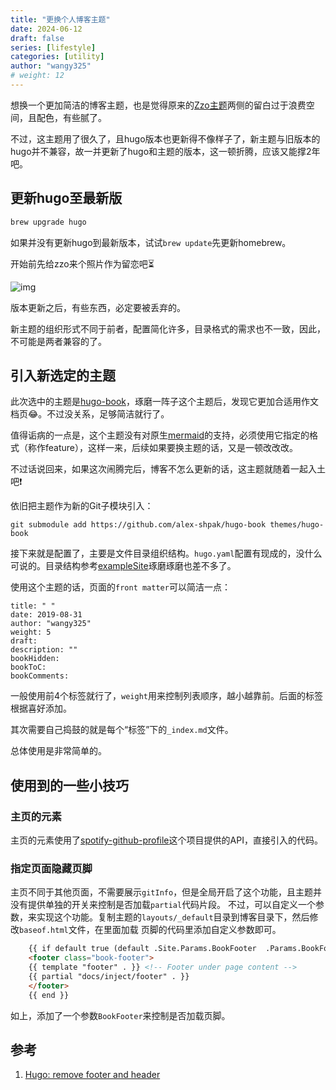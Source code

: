 ```yaml
---
title: "更换个人博客主题"
date: 2024-06-12
draft: false
series: [lifestyle]
categories: [utility]
author: "wangy325"
# weight: 12
---
```


想换一个更加简洁的博客主题，也是觉得原来的[Zzo主题](https://github.com/zzossig/hugo-theme-zzo.git)两侧的留白过于浪费空间，且配色，有些腻了。

不过，这主题用了很久了，且hugo版本也更新得不像样子了，新主题与旧版本的hugo并不兼容，故一并更新了hugo和主题的版本，这一顿折腾，应该又能撑2年吧。

<!--more-->

## 更新hugo至最新版

``` bash
brew upgrade hugo
```

如果并没有更新hugo到最新版本，试试`brew update`先更新homebrew。

开始前先给zzo来个照片作为留恋吧⏳

![img](/img/old/SCR-20240614-wfi0.jpg)

版本更新之后，有些东西，必定要被丢弃的。

新主题的组织形式不同于前者，配置简化许多，目录格式的需求也不一致，因此，不可能是两者兼容的了。

## 引入新选定的主题

此次选中的主题是[hugo-book](https://github.com/alex-shpak/hugo-book?tab=readme-ov-file)，琢磨一阵子这个主题后，发现它更加合适用作文档页😂。不过没关系，足够简洁就行了。

值得诟病的一点是，这个主题没有对原生[mermaid](https://mermaid.js.org/syntax/classDiagram.html)的支持，必须使用它指定的格式（称作feature），这样一来，后续如果要换主题的话，又是一顿改改改。

不过话说回来，如果这次闹腾完后，博客不怎么更新的话，这主题就随着一起入土吧❗️

依旧把主题作为新的Git子模块引入：

```
git submodule add https://github.com/alex-shpak/hugo-book themes/hugo-book
```

接下来就是配置了，主要是文件目录组织结构。`hugo.yaml`配置有现成的，没什么可说的。目录结构参考[exampleSite](https://hugo-book-demo.netlify.app/posts/)琢磨琢磨也差不多了。

使用这个主题的话，页面的`front matter`可以简洁一点：

```
title: " "
date: 2019-08-31
author: "wangy325"
weight: 5
draft:
description: ""
bookHidden: 
bookToC:
bookComments:
```

一般使用前4个标签就行了，`weight`用来控制列表顺序，越小越靠前。后面的标签根据喜好添加。

其次需要自己捣鼓的就是每个“标签”下的`_index.md`文件。

总体使用是非常简单的。

## 使用到的一些小技巧

### 主页的元素

主页的元素使用了[spotify-github-profile](https://github.com/kittinan/spotify-github-profile)这个项目提供的API，直接引入的代码。

### 指定页面隐藏页脚

主页不同于其他页面，不需要展示`gitInfo`，但是全局开启了这个功能，且主题并没有提供单独的开关来控制是否加载`partial`代码片段。
不过，可以自定义一个参数，来实现这个功能。复制主题的`layouts/_default`目录到博客目录下，然后修改`baseof.html`文件，在里面加载
页脚的代码里添加自定义参数即可。

```html
    {{ if default true (default .Site.Params.BookFooter  .Params.BookFooter)}}
    <footer class="book-footer">
    {{ template "footer" . }} <!-- Footer under page content -->
    {{ partial "docs/inject/footer" . }}
    </footer>
    {{ end }}
```

如上，添加了一个参数`BookFooter`来控制是否加载页脚。

## 参考

1. [Hugo: remove footer and header](https://discourse.gohugo.io/t/remove-footer-and-header/44347)







